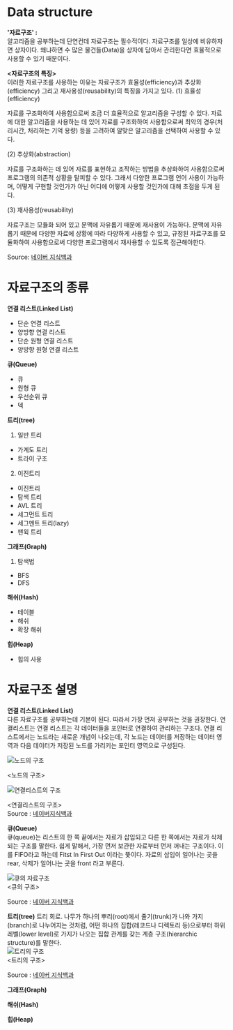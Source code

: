 # Data structure

**'자료구조' :**<br>
알고리즘을 공부하는데 단연컨데 자료구조는 필수적이다. 자료구조를 일상에 비유하자면 상자이다. 
왜냐하면 수 많은 물건들(Data)을 상자에 담아서 관리한다면 효율적으로 사용할 수 있기 때문이다.

**<자료구조의 특징>**<br>
이러한 자료구조를 사용하는 이유는 자료구조가 효율성(efficiency)과 추상화(efficiency) 그리고 재사용성(reusability)의 특징을 가지고 있다.
(1) 효율성(efficiency)

자료를 구조화하여 사용함으로써 조금 더 효율적으로 알고리즘을 구성할 수 있다. 자료에 대한 알고리즘을 사용하는 데 있어 자료를 구조화하여 사용함으로써 최악의 경우(처리시간, 처리하는 기억 용량) 등을 고려하여 알맞은 알고리즘을 선택하여 사용할 수 있다.

(2) 추상화(abstraction)

자료를 구조화하는 데 있어 자료를 표현하고 조작하는 방법을 추상화하여 사용함으로써 프로그램의 의존적 상황을 탈피할 수 있다. 그래서 다양한 프로그램 언어 사용이 가능하며, 어떻게 구현할 것인가가 아닌 어디에 어떻게 사용할 것인가에 대해 초점을 두게 된다.

(3) 재사용성(reusability)

자료구조는 모듈화 되어 있고 문맥에 자유롭기 때문에 재사용이 가능하다. 문맥에 자유롭기 때문에 다양한 자료에 상황에 따라 다양하게 사용할 수 있고, 규정된 자료구조를 모듈화하여 사용함으로써 다양한 프로그램에서 재사용할 수 있도록 접근해야한다.

Source: [네이버 지식백과](https://terms.naver.com/entry.nhn?docId=2073345&cid=44414&categoryId=44414)


# 자료구조의 종류

**연결 리스트(Linked List)**
- 단순 연결 리스트
- 양방향 연결 리스트
- 단순 원형 연결 리스트
- 양방향 원형 연결 리스트


**큐(Queue)**
- 큐
- 원형 큐
- 우선순위 큐
- 덱

**트리(tree)**
1. 일반 트리
- 가계도 트리
- 트라이 구조
2. 이진트리
- 이진트리
- 탐색 트리
- AVL 트리
- 세그먼트 트리
- 세그멘트 트리(lazy)
- 팬윅 트리

**그래프(Graph)**
1. 탐색법
- BFS
- DFS

**해쉬(Hash)**
- 테이블
- 해쉬
- 확장 해쉬

**힙(Heap)**
- 힙의 사용

# 자료구조 설명

**연결 리스트(Linked List)** <br>
다른 자료구조를 공부하는데 기본이 된다. 따라서 가장 먼저 공부하는 것을 권장한다. 연결리스트는 연결 리스트는 각 데이터들을 포인터로 연결하여 관리하는 구조다. 연결 리스트에서는 노드라는 새로운 개념이 나오는데, 각 노드는 데이터를 저장하는 데이터 영역과 다음 데이터가 저장된 노드를 가리키는 포인터 영역으로 구성된다.

![노드의 구조](https://dbscthumb-phinf.pstatic.net/3523_000_1/20141020113246729_417K1H83I.jpg/ka7_111_i1.jpg?type=w107_fst&wm=N) <br>

<노드의 구조>

![연결리스트의 구조](https://dbscthumb-phinf.pstatic.net/3523_000_1/20141020113253165_UZ3S6YSCP.jpg/ka7_111_i6.jpg?type=w492_fst_n&wm=Y)<br>

<연결리스트의 구조> <br>
Source : [네이버지식백과](https://terms.naver.com/entry.nhn?docId=2270421&cid=51173&categoryId=51173)


**큐(Queue)**<br>
큐(queue)는 리스트의 한 쪽 끝에서는 자료가 삽입되고 다른 한 쪽에서는 자료가 삭제되는 구조를 말한다. 쉽게 말해서, 가장 먼저 보관한 자료부터 먼저 꺼내는 구조이다. 이를 FIFO라고 하는데 Fitst In First Out 이라는 뜿이다. 자료의 삽입이 일어나는 곳을 rear, 삭제가 일어나는 곳을 front 라고 부른다.

![큐의 자료구조](http://blogfiles.naver.net/20140212_111/4717010_13921672692581ENDc_GIF/queues1.gif)
<br>
<큐의 구조>

Source : [네이버 지식백과](https://terms.naver.com/entry.nhn?docId=3607509&cid=58598&categoryId=59316)


**트리(tree)**
트리 회로. 나무가 하나의 뿌리(root)에서 줄기(trunk)가 나와 가지(branch)로 나누어지는 것처럼, 어떤 하나의 집합(레코드나 디렉토리 등)으로부터 하위 레벨(lower level)로 가지가 나오는 집합 관계를 갖는 계층 구조(hierarchic structure)를 말한다.
<br>
![트리의 구조](https://dthumb-phinf.pstatic.net/?src=%22https%3A%2F%2Fdbscthumb-phinf.pstatic.net%2F0805_000_1%2F20111121125604990_2MOOUFZIZ.jpg%2FT1137_i1.jpg%3Ftype%3Dm4500_4500_fst_n%26wm%3DY%22&twidth=520&theight=366&opts=17)
<br>
<트리의 구조>

Source : [네이버 지식백과](https://terms.naver.com/entry.nhn?docId=840166&cid=42344&categoryId=42344)


**그래프(Graph)**


**해쉬(Hash)**


**힙(Heap)**

